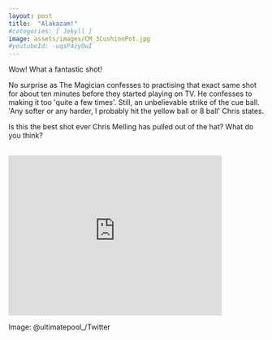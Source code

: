```yaml
---
layout: post
title:  "Alakazam!"
#categories: [ Jekyll ]
image: assets/images/CM_3CushionPot.jpg
#youtubeId: -uqsP4zyOwI
---
```


Wow!  What a fantastic shot!<br>
  
No surprise as The Magician confesses to practising that exact same shot for about ten minutes before they started playing on TV.  He confesses to making it too 'quite a few times'.
Still, an unbelievable strike of the cue ball.  'Any softer or any harder, I probably hit the yellow ball or 8 ball' Chris states.<br>

<p>Is this the best shot ever Chris Melling has pulled out of the hat? What do you think? </p><br>

<iframe width="420" height="315" src="https://www.youtube.com/embed/-uqsP4zyOwI" frameborder="0" allowfullscreen></iframe><br>

<!--<div style="text-align:center;">
		<iframe width="420" height="315" src="https://www.youtube.com/embed/-uqsP4zyOwI" frameborder="0" allowfullscreen></iframe>
</div>-->

<!--{% include youtubePlayer.html id=page.youtubeId %}-->

Image: @ultimatepool_/Twitter
